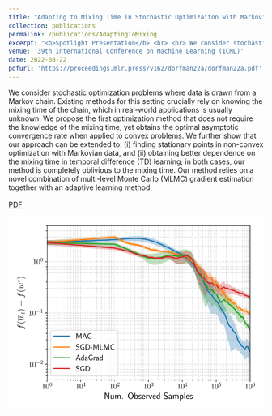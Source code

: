 ```yaml
---
title: "Adapting to Mixing Time in Stochastic Optimizaiton with Markovian Data"
collection: publications
permalink: /publications/AdaptingToMixing
excerpt: "<b>Spotlight Presentation</b> <br> <br> We consider stochastic optimization problems where data is drawn from a Markov chain. Existing methods for this setting crucially rely on knowing the mixing time of the chain, which in real-world applications is usually unknown. We propose the first optimization method that does not require the knowledge of the mixing time, yet obtains the optimal asymptotic convergence rate when applied to convex problems. We further show that our approach can be extended to: (i) finding stationary points in non-convex optimization with Markovian data, and (ii) obtaining better dependence on the mixing time in temporal difference (TD) learning; in both cases, our method is completely oblivious to the mixing time. Our method relies on a novel combination of multi-level Monte Carlo (MLMC) gradient estimation together with an adaptive learning method.  <br> <br> <a href='https://proceedings.mlr.press/v162/dorfman22a/dorfman22a.pdf'>PDF</a> <br> <br> ![Adapting To Mixing](/images/AdaptingToMixing.pdf)"
venue: '39th International Conference on Machine Learning (ICML)'
date: 2022-08-22
pdfurl: 'https://proceedings.mlr.press/v162/dorfman22a/dorfman22a.pdf'
---  
```

We consider stochastic optimization problems where data is drawn from a Markov chain. Existing methods for this setting crucially rely on knowing the mixing time of the chain, which in real-world applications is usually unknown. We propose the first optimization method that does not require the knowledge of the mixing time, yet obtains the optimal asymptotic convergence rate when applied to convex problems. We further show that our approach can be extended to: (i) finding stationary points in non-convex optimization with Markovian data, and (ii) obtaining better dependence on the mixing time in temporal difference (TD) learning; in both cases, our method is completely oblivious to the mixing time. Our method relies on a novel combination of multi-level Monte Carlo (MLMC) gradient estimation together with an adaptive learning method. <br> <br>
<a href='https://proceedings.mlr.press/v162/dorfman22a/dorfman22a.pdf'>PDF</a>  <br> <br> 
<img align="middle" src='/images/AdaptingToMixing.pdf'> 